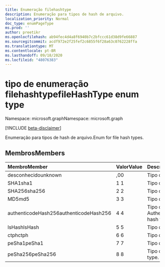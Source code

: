 ```yaml
---
title: Enumeração filehashtype
description: Enumeração para tipos de hash de arquivo.
localization_priority: Normal
doc_type: enumPageType
ms.prod: ''
author: preetikr
ms.openlocfilehash: ab94fec4d4a8f6940b7c2bfccc61d38d9fe66887
ms.sourcegitcommit: acdf972e2f25fef2c6855f6f28a63c0762228ffa
ms.translationtype: MT
ms.contentlocale: pt-BR
ms.lasthandoff: 09/18/2020
ms.locfileid: "48076383"
---
```

# <a name="filehashtype-enum-type"></a><span data-ttu-id="fe7c6-103">tipo de enumeração filehashtype</span><span class="sxs-lookup"><span data-stu-id="fe7c6-103">fileHashType enum type</span></span>

<span data-ttu-id="fe7c6-104">Namespace: microsoft.graph</span><span class="sxs-lookup"><span data-stu-id="fe7c6-104">Namespace: microsoft.graph</span></span>

[!INCLUDE [beta-disclaimer](../../includes/beta-disclaimer.md)]

<span data-ttu-id="fe7c6-105">Enumeração para tipos de hash de arquivo.</span><span class="sxs-lookup"><span data-stu-id="fe7c6-105">Enum for file hash types.</span></span>

## <a name="members"></a><span data-ttu-id="fe7c6-106">Membros</span><span class="sxs-lookup"><span data-stu-id="fe7c6-106">Members</span></span>

|<span data-ttu-id="fe7c6-107">Membro</span><span class="sxs-lookup"><span data-stu-id="fe7c6-107">Member</span></span>|<span data-ttu-id="fe7c6-108">Valor</span><span class="sxs-lookup"><span data-stu-id="fe7c6-108">Value</span></span>|<span data-ttu-id="fe7c6-109">Descrição</span><span class="sxs-lookup"><span data-stu-id="fe7c6-109">Description</span></span>|
|:---|:---|:---|
|<span data-ttu-id="fe7c6-110">desconhecido</span><span class="sxs-lookup"><span data-stu-id="fe7c6-110">unknown</span></span>|<span data-ttu-id="fe7c6-111">,0</span><span class="sxs-lookup"><span data-stu-id="fe7c6-111">0</span></span>|<span data-ttu-id="fe7c6-112">Tipo desconhecido.</span><span class="sxs-lookup"><span data-stu-id="fe7c6-112">Unknown type.</span></span>|
|<span data-ttu-id="fe7c6-113">SHA1</span><span class="sxs-lookup"><span data-stu-id="fe7c6-113">sha1</span></span>|<span data-ttu-id="fe7c6-114">1 </span><span class="sxs-lookup"><span data-stu-id="fe7c6-114">1</span></span>|<span data-ttu-id="fe7c6-115">Tipo de hash SHA1.</span><span class="sxs-lookup"><span data-stu-id="fe7c6-115">SHA1 hash type.</span></span>|
|<span data-ttu-id="fe7c6-116">SHA256</span><span class="sxs-lookup"><span data-stu-id="fe7c6-116">sha256</span></span>|<span data-ttu-id="fe7c6-117">2 </span><span class="sxs-lookup"><span data-stu-id="fe7c6-117">2</span></span>| <span data-ttu-id="fe7c6-118">Tipo de hash SHA256.</span><span class="sxs-lookup"><span data-stu-id="fe7c6-118">SHA256 hash type.</span></span>|
|<span data-ttu-id="fe7c6-119">MD5</span><span class="sxs-lookup"><span data-stu-id="fe7c6-119">md5</span></span>|<span data-ttu-id="fe7c6-120">3 </span><span class="sxs-lookup"><span data-stu-id="fe7c6-120">3</span></span>| <span data-ttu-id="fe7c6-121">Tipo de hash MD5.</span><span class="sxs-lookup"><span data-stu-id="fe7c6-121">MD5 hash type.</span></span>|
|<span data-ttu-id="fe7c6-122">authenticodeHash256</span><span class="sxs-lookup"><span data-stu-id="fe7c6-122">authenticodeHash256</span></span>|<span data-ttu-id="fe7c6-123">4 </span><span class="sxs-lookup"><span data-stu-id="fe7c6-123">4</span></span>| <span data-ttu-id="fe7c6-124">Tipo de hash AuthenticodeHash256.</span><span class="sxs-lookup"><span data-stu-id="fe7c6-124">AuthenticodeHash256 hash type.</span></span>|
|<span data-ttu-id="fe7c6-125">lsHash</span><span class="sxs-lookup"><span data-stu-id="fe7c6-125">lsHash</span></span>|<span data-ttu-id="fe7c6-126">5 </span><span class="sxs-lookup"><span data-stu-id="fe7c6-126">5</span></span>| <span data-ttu-id="fe7c6-127">Tipo de hash LsHash.</span><span class="sxs-lookup"><span data-stu-id="fe7c6-127">LsHash hash type.</span></span>|
|<span data-ttu-id="fe7c6-128">ctph</span><span class="sxs-lookup"><span data-stu-id="fe7c6-128">ctph</span></span>|<span data-ttu-id="fe7c6-129">6 </span><span class="sxs-lookup"><span data-stu-id="fe7c6-129">6</span></span>| <span data-ttu-id="fe7c6-130">Tipo de hash CTPH.</span><span class="sxs-lookup"><span data-stu-id="fe7c6-130">CTPH hash type.</span></span>|
|<span data-ttu-id="fe7c6-131">peSha1</span><span class="sxs-lookup"><span data-stu-id="fe7c6-131">peSha1</span></span>|<span data-ttu-id="fe7c6-132">7 </span><span class="sxs-lookup"><span data-stu-id="fe7c6-132">7</span></span>| <span data-ttu-id="fe7c6-133">Tipo de hash PESHA1.</span><span class="sxs-lookup"><span data-stu-id="fe7c6-133">PESHA1 hash type.</span></span>|
|<span data-ttu-id="fe7c6-134">peSha256</span><span class="sxs-lookup"><span data-stu-id="fe7c6-134">peSha256</span></span>|<span data-ttu-id="fe7c6-135">8 </span><span class="sxs-lookup"><span data-stu-id="fe7c6-135">8</span></span>| <span data-ttu-id="fe7c6-136">Tipo de hash PESHA256.</span><span class="sxs-lookup"><span data-stu-id="fe7c6-136">PESHA256 hash type.</span></span>|



